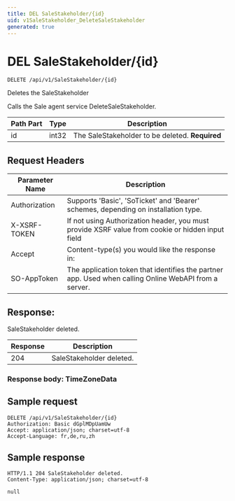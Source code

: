 ```yaml
---
title: DEL SaleStakeholder/{id}
uid: v1SaleStakeholder_DeleteSaleStakeholder
generated: true
---
```


# DEL SaleStakeholder/{id}

```http
DELETE /api/v1/SaleStakeholder/{id}
```

Deletes the SaleStakeholder


Calls the Sale agent service DeleteSaleStakeholder.





| Path Part | Type | Description |
|-----------|------|-------------|
| id | int32 | The SaleStakeholder to be deleted. **Required** |



## Request Headers

| Parameter Name | Description |
|----------------|-------------|
| Authorization  | Supports 'Basic', 'SoTicket' and 'Bearer' schemes, depending on installation type. |
| X-XSRF-TOKEN   | If not using Authorization header, you must provide XSRF value from cookie or hidden input field |
| Accept         | Content-type(s) you would like the response in:  |
| SO-AppToken | The application token that identifies the partner app. Used when calling Online WebAPI from a server. |


## Response:

SaleStakeholder deleted.

| Response | Description |
|----------------|-------------|
| 204 | SaleStakeholder deleted. |

### Response body: TimeZoneData


## Sample request

```http!
DELETE /api/v1/SaleStakeholder/{id}
Authorization: Basic dGplMDpUamUw
Accept: application/json; charset=utf-8
Accept-Language: fr,de,ru,zh
```

## Sample response

```http_
HTTP/1.1 204 SaleStakeholder deleted.
Content-Type: application/json; charset=utf-8

null
```